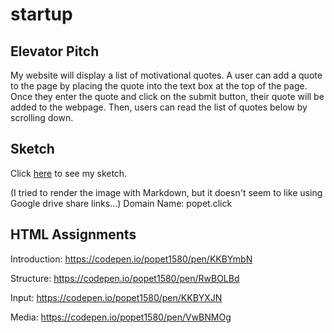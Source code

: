 # **startup**

## Elevator Pitch

My website will display a list of motivational quotes. A user can add a quote to the page by placing the quote into the text box at the top of the page. Once they enter the quote and click on the submit button, their quote will be added to the webpage. Then, users can read the list of quotes below by scrolling down.

## Sketch

Click [here](https://drive.google.com/file/d/1S7RJLaGR4iJGq7ZXSw5XvqT3jQjznINS/view?usp=sharing 'Startup Sketch') to see my sketch. 

(I tried to render the image with Markdown, but it doesn't seem to like using Google drive share links...)
Domain Name: popet.click

## HTML Assignments

Introduction: https://codepen.io/popet1580/pen/KKBYmbN

Structure: https://codepen.io/popet1580/pen/RwBOLBd

Input: https://codepen.io/popet1580/pen/KKBYXJN

Media: https://codepen.io/popet1580/pen/VwBNMOg



